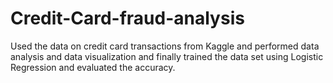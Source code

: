 # Credit-Card-fraud-analysis
Used the data on credit card transactions from Kaggle and performed data analysis and data visualization and finally trained the data set using Logistic Regression and evaluated the accuracy.
